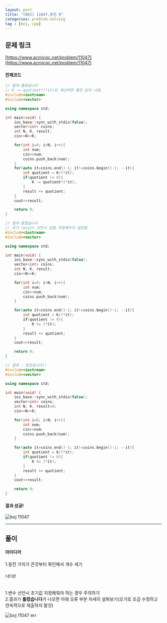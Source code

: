 ```yaml
---
layout: post
title: "[BOJ] 11047.동전 0"
categories: problem-solving
tag : [boj, cpp]
---
```


## 문제 링크<br>
 [https://www.acmicpc.net/problem/11047](https://www.acmicpc.net/problem/11047)<br>

#### 전체코드<br>
```cpp
// 결과-틀렸습니다
// K -= quotient*(*it)로 계산하면 틀린 답이 나옴.
#include<iostream>
#include<vector>

using namespace std;

int main(void) {
    ios_base::sync_with_stdio(false);
    vector<int> coins;
    int N, K, result;
    cin>>N>>K;

    for(int i=0; i<N; i++){
        int num;
        cin>>num;
        coins.push_back(num);
    }
    for(auto it=coins.end()-1; it!=coins.begin()-1; --it){
        int quotient = K/(*it);
        if(quotient != 0){
            K -= quotient*(*it);
        }
        result += quotient;
    }
    cout<<result;

    return 0;
}
```
```cpp
// 결과-틀렸습니다
// 초기 result 선언시 값을 지정해주지 않았음.
#include<iostream>
#include<vector>

using namespace std;

int main(void) {
    ios_base::sync_with_stdio(false);
    vector<int> coins;
    int N, K, result;
    cin>>N>>K;

    for(int i=0; i<N; i++){
        int num;
        cin>>num;
        coins.push_back(num);
    }

    for(auto it=coins.end()-1; it!=coins.begin()-1; --it){
        int quotient = K/(*it);
        if(quotient != 0){
            K %= (*it);
        }
        result += quotient;
    }
    cout<<result;

    return 0;
}
```
```cpp
// 결과 - 맞았습니다!!
#include<iostream>
#include<vector>

using namespace std;

int main(void) {
    ios_base::sync_with_stdio(false);
    vector<int> coins;
    int N, K, result=0;
    cin>>N>>K;

    for(int i=0; i<N; i++){
        int num;
        cin>>num;
        coins.push_back(num);
    }

    for(auto it=coins.end()-1; it!=coins.begin()-1; --it){
        int quotient = K/(*it);
        if(quotient != 0){
            K %= (*it);
        }
        result += quotient;
    }
    cout<<result;

    return 0;
}
```

#### 결과 성공!<br>
![boj 11047](https://krispediadot.github.io/assets/images/boj_11047.jpg)

---

## 풀이<br>

#### 아이디어 <br>
1.동전 가치가 큰것부터 확인해서 개수 세기

###### !주의!<br>
1.변수 선언시 초기값 지정해줘야 하는 경우 주의하기<br>
2.결과가 **틀렸습니다**가 나오면 아래 오류 부분 자세히 살펴보기(오기로 조금 수정하고 연속적으로 제출하지 말것)<br>

![boj 11047 err](https://krispediadot.github.io/assets/images/boj_11047_err.jpg)

